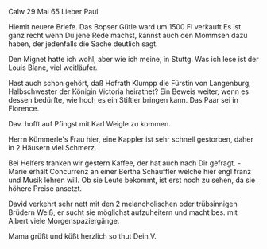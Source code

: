  Calw 29 Mai 65
Lieber Paul

Hiemit neuere Briefe. Das Bopser Gütle ward um 1500 Fl verkauft 
Es ist ganz recht wenn Du jene Rede machst, kannst auch den Mommsen dazu haben, der jedenfalls die Sache deutlich sagt.

Den Mignet hatte ich wohl, aber wie ich meine, in Stuttg. Was ich lese ist der Louis Blanc, viel weitläufer.

Hast auch schon gehört, daß Hofrath Klumpp die Fürstin von Langenburg, Halbschwester der Königin Victoria heirathet? Ein Beweis weiter, wenn es dessen bedürfte, wie hoch es ein Stiftler bringen kann. Das Paar sei in Florence.

Dav. hofft auf Pfingst mit Karl Weigle zu kommen.

Herrn Kümmerle's Frau hier, eine Kappler ist sehr schnell gestorben, daher in 2 Häusern viel Schmerz.

Bei Helfers tranken wir gestern Kaffee, der hat auch nach Dir gefragt. - Marie erhält Concurrenz an einer Bertha Schauffler welche hier engl franz und Musik lehren will. Ob sie Leute bekommt, ist erst noch zu sehen, da sie höhere Preise ansetzt.

David verkehrt sehr nett mit den 2 melancholischen oder trübsinnigen Brüdern Weiß, er sucht sie möglichst aufzuheitern und macht bes. mit Albert viele Morgenspaziergänge.

Mama grüßt und küßt herzlich so thut Dein
 V.

